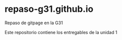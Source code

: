 # repaso-g31.github.io
Repaso de gitpage en la G31

Este repositorio contiene los entregables de la unidad 1

